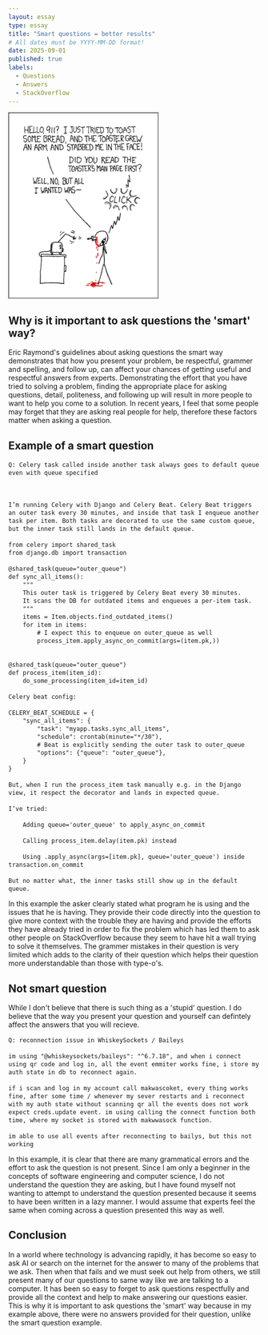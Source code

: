 ```yaml
---
layout: essay
type: essay
title: "Smart questions = better results"
# All dates must be YYYY-MM-DD format!
date: 2025-09-01
published: true
labels:
  - Questions
  - Answers
  - StackOverflow
---
```


<img width="300px" class="rounded float-start pe-4" src="../img/smart-questions/rtfm.png">

## Why is it important to ask questions the 'smart' way?

Eric Raymond's guidelines about asking questions the smart way demonstrates that how you present your problem, be respectful, grammer and spelling, and follow up, can affect your chances of getting useful and respectful answers from experts. Demonstrating the effort that you have tried to solving a problem, finding the appropriate place for asking questions, detail, politeness, and following up will result in more people to want to help you come to a solution. In recent years, I feel that some people may forget that they are asking real people for help, therefore these factors matter when asking a question. 

## Example of a smart question


```
Q: Celery task called inside another task always goes to default queue even with queue specified



I’m running Celery with Django and Celery Beat. Celery Beat triggers an outer task every 30 minutes, and inside that task I enqueue another task per item. Both tasks are decorated to use the same custom queue, but the inner task still lands in the default queue.

from celery import shared_task
from django.db import transaction

@shared_task(queue="outer_queue")
def sync_all_items():
    """
    This outer task is triggered by Celery Beat every 30 minutes.
    It scans the DB for outdated items and enqueues a per-item task.
    """
    items = Item.objects.find_outdated_items()
    for item in items:
        # I expect this to enqueue on outer_queue as well
        process_item.apply_async_on_commit(args=(item.pk,))  


@shared_task(queue="outer_queue")
def process_item(item_id):
    do_some_processing(item_id=item_id)

Celery beat config:

CELERY_BEAT_SCHEDULE = {
    "sync_all_items": {
        "task": "myapp.tasks.sync_all_items",
        "schedule": crontab(minute="*/30"),
        # Beat is explicitly sending the outer task to outer_queue
        "options": {"queue": "outer_queue"},
    }
}

But, when I run the process_item task manually e.g. in the Django view, it respect the decorator and lands in expected queue.

I’ve tried:

    Adding queue='outer_queue' to apply_async_on_commit

    Calling process_item.delay(item.pk) instead

    Using .apply_async(args=[item.pk], queue='outer_queue') inside transaction.on_commit

But no matter what, the inner tasks still show up in the default queue.

```

In this example the asker clearly stated what program he is using and the issues that he is having. They provide their code directly into the question to give more context with the trouble they are having and provide the efforts they have already tried in order to fix the problem which has led them to ask other people on StackOverflow because they seem to have hit a wall trying to solve it themselves. The grammer mistakes in their question is very limited which adds to the clarity of their question which helps their question more understandable than those with type-o's. 


## Not smart question

While I don't believe that there is such thing as a 'stupid' question. I do believe that the way you present your question and yourself can defintely affect the answers that you will recieve.

```
Q: reconnection issue in WhiskeySockets / Baileys

im using "@whiskeysockets/baileys": "^6.7.18", and when i connect using qr code and log in, all the event emmiter works fine, i store my auth state in db to reconnect again.

if i scan and log in my account call makwascoket, every thing works fine, after some time / whenever my sever restarts and i reconnect with my auth state without scanning qr all the events does not work expect creds.update event. im using calling the connect function both time, where my socket is stored with makwwasock function.

im able to use all events after reconnecting to bailys, but this not working

```

In this example, it is clear that there are many grammatical errors and the effort to ask the question is not present. Since I am only a beginner in the concepts of software engineering and computer science, I do not understand the question they are asking, but I have found myself not wanting to attempt to understand the question presented because it seems to have been written in a lazy manner. I would assume that experts feel the same when coming across a question presented this way as well. 

## Conclusion

In a world where technology is advancing rapidly, it has become so easy to ask AI or search on the internet for the answer to many of the problems that we ask. Then when that fails and we must seek out help from others, we still present many of our questions to same way like we are talking to a computer. It has been so easy to forget to ask questions respectfully and provide all the context and help to make answering our questions easier. This is why it is important to ask questions the 'smart' way because in my example above, there were no answers provided for their question, unlike the smart question example. 
